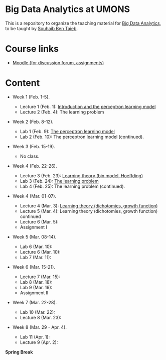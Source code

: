 # Big Data Analytics at UMONS
This is a repository to organize the teaching material for [Big Data Analytics](http://applications.umons.ac.be/web/en/pde/2020-2021/aa/S-INFO-075.htm), to be taught by [Souhaib Ben Taieb](http://www.souhaib-bentaieb.com).

# Course links

- [Moodle (for discussion forum, assignments)](https://moodle.umons.ac.be/course/view.php?id=2786s)

# Content

<!--- Lectures: 16 - Labs: 17 (30, 30) --->

- Week 1 (Feb. 1-5). 
  - Lecture 1 (Feb. 1): [Introduction and the perceptron learning model](./slides/1-bda-perceptron.pdf)
  - Lecture 2 (Feb. 4): The learning problem

- Week 2 (Feb. 8-12). 
  - Lab 1 (Feb. 9): [The perceptron learning model](./labs/1-perceptron/perceptron.pdf)
  - Lab 2 (Feb. 10): The perceptron learning model (continued).
  
- Week 3 (Feb. 15-19).
  - No class.

- Week 4 (Feb. 22-26).
  - Lecture 3 (Feb. 23): [Learning theory (bin model, Hoeffding)](./slides/2-bda-learning-1.pdf)
  - Lab 3 (Feb. 24): [The learning problem](./labs/2-learning/learning.pdf)
  - Lab 4 (Feb. 25): The learning problem (continued).

- Week 4 (Mar. 01-07).
  - Lecture 4 (Mar. 3): [Learning theory (dichotomies, growth function)](./slides/2-bda-learning-2.pdf)
  - Lecture 5 (Mar. 4): Learning theory (dichotomies, growth function) continued
  - Lecture 6 (Mar. 5):
  - Assignment I

- Week 5 (Mar. 08-14).
  - Lab 6 (Mar. 10):
  - Lecture 6 (Mar. 10):
  - Lab 7 (Mar. 11):

- Week 6 (Mar. 15-21).
  - Lecture 7 (Mar. 15):
  - Lab 8 (Mar. 18):
  - Lab 9 (Mar. 19):
  - Assignment II

- Week 7 (Mar. 22-28).
  - Lab 10 (Mar. 22):
  - Lecture 8 (Mar. 23):

- Week 8 (Mar. 29 - Apr. 4).
  - Lab 11 (Apr. 1):
  - Lecture 9 (Apr. 2):


**Spring Break**

<!---
- Week 9 (Apr. 19-25).
 - Lecture 10 (Apr. 21):
 - Lab 13 (Apr. 23):
 - Assignment III


- Week 10 (Apr. 26 - May 2).
 - Lecture 11 (Apr. 26):
 - Lab 14 (Apr. 28):

- Week 11 (May 3-9).
 - Lecture 12 (May. 4):
 - Lecture 13 (May. 5):

- TBC
 - Lab 15 (May. 6):
 - Week 12 (May 10-16).
 	- Lecture 14 (May. 10):
 	- Lab 17 (May. 11):
--->
